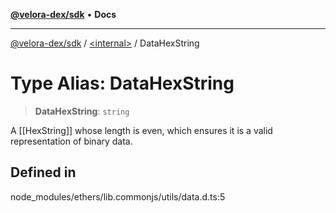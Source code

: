 [**@velora-dex/sdk**](../../README.md) • **Docs**

***

[@velora-dex/sdk](../../globals.md) / [\<internal\>](../README.md) / DataHexString

# Type Alias: DataHexString

> **DataHexString**: `string`

A [[HexString]] whose length is even, which ensures it is a valid
 representation of binary data.

## Defined in

node\_modules/ethers/lib.commonjs/utils/data.d.ts:5
